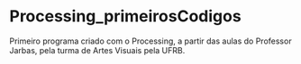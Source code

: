 # Processing_primeirosCodigos

<p>
Primeiro programa criado com o Processing, a partir das aulas do Professor Jarbas, pela turma de Artes Visuais pela UFRB.
</p>
